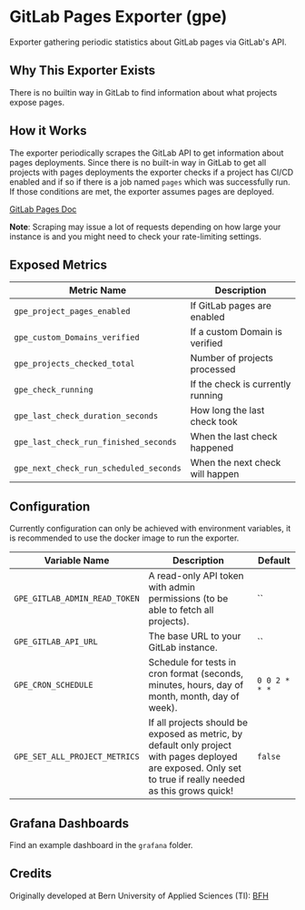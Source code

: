 # GitLab Pages Exporter (gpe)

Exporter gathering periodic statistics about GitLab pages via GitLab's API.

## Why This Exporter Exists

There is no builtin way in GitLab to find information about what projects
expose pages.

## How it Works

The exporter periodically scrapes the GitLab API to get information about pages 
deployments. Since there is no built-in way in GitLab to get all projects with 
pages deployments the exporter checks if a project has CI/CD enabled and if so
if there is a job named `pages` which was successfully run. If those conditions
are met, the exporter assumes pages are deployed.

[GitLab Pages Doc](https://docs.gitlab.com/ee/user/project/pages/#how-it-works)

**Note**: Scraping may issue a lot of requests depending on how large your 
instance is and you might need to check your rate-limiting settings.

## Exposed Metrics

| Metric Name                               | Description                       |
| ------------------------------------------|-----------------------------------|
| `gpe_project_pages_enabled`               | If GitLab pages are enabled       |
| `gpe_custom_Domains_verified`             | If a custom Domain is verified    |
| `gpe_projects_checked_total`              | Number of projects processed      |
| `gpe_check_running`                       | If the check is currently running |
| `gpe_last_check_duration_seconds`         | How long the last check took      |
| `gpe_last_check_run_finished_seconds`     | When the last check happened      |
| `gpe_next_check_run_scheduled_seconds`    | When the next check will happen   |

## Configuration

Currently configuration can only be achieved with environment variables, it is
recommended to use the docker image to run the exporter.

| Variable Name                  | Description                                                                                                                                                  | Default       |
| -------------------------------|--------------------------------------------------------------------------------------------------------------------------------------------------------------|---------------|
| `GPE_GITLAB_ADMIN_READ_TOKEN`  | A read-only API token with admin permissions (to be able to fetch all projects).                                                                             | ``            |
| `GPE_GITLAB_API_URL`           | The base URL to your GitLab instance.                                                                                                                        | ``            |
| `GPE_CRON_SCHEDULE`            | Schedule for tests in cron format (seconds, minutes, hours, day of month, month, day of week).                                                               | `0 0 2 * * *` |
| `GPE_SET_ALL_PROJECT_METRICS`  | If all projects should be exposed as metric, by default only project with pages deployed are exposed. Only set to true if really needed as this grows quick! | `false`       |

## Grafana Dashboards

Find an example dashboard in the `grafana` folder.

## Credits

Originally developed at Bern University of Applied Sciences (TI): [BFH](https://www.bfh.ch/ti/en/)